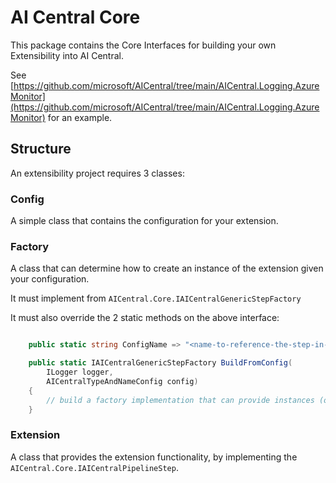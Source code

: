 ﻿# AI Central Core

This package contains the Core Interfaces for building your own Extensibility into AI Central.

See [https://github.com/microsoft/AICentral/tree/main/AICentral.Logging.AzureMonitor](https://github.com/microsoft/AICentral/tree/main/AICentral.Logging.AzureMonitor) for an example.

## Structure
An extensibility project requires 3 classes:

### Config
A simple class that contains the configuration for your extension.

### Factory

A class that can determine how to create an instance of the extension given your configuration.

It must implement from ```AICentral.Core.IAICentralGenericStepFactory```

It must also override the 2 static methods on the above interface:

```csharp

    public static string ConfigName => "<name-to-reference-the-step-in-config>";

    public static IAICentralGenericStepFactory BuildFromConfig(
        ILogger logger, 
        AICentralTypeAndNameConfig config)
    {
        // build a factory implementation that can provide instances (or a singleton if you prefer) of your extension. 
    }

```

### Extension
A class that provides the extension functionality, by implementing the ```AICentral.Core.IAICentralPipelineStep```.
